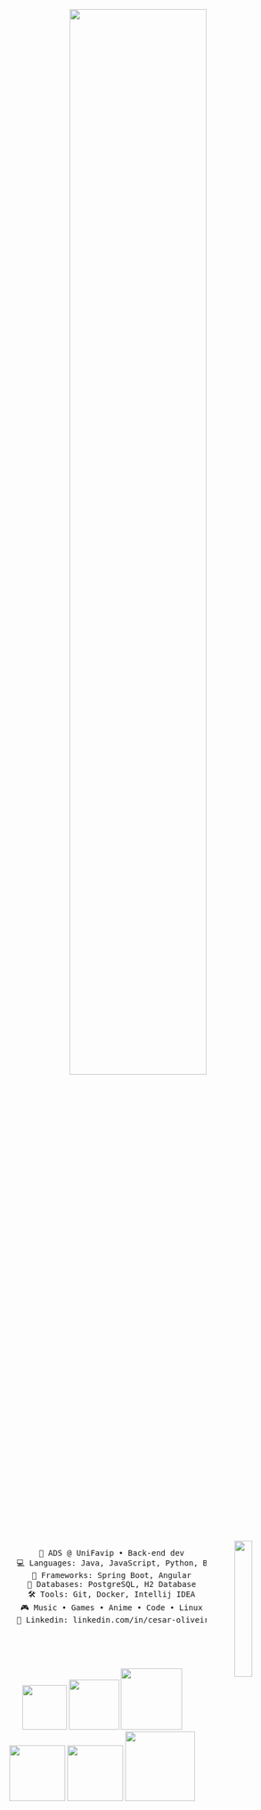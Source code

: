 <div align="center">

<img src="https://readme-typing-svg.demolab.com?font=Inconsolata&weight=500&size=50&duration=3000&pause=300&color=50C878&center=true&vCenter=true&multiline=true&repeat=false&random=false&width=1300&height=140&lines=Hello,+friend;I'm+César%2C+a+tech+rat+and+Evangelion+fan+水" width="70%" />
<br><br>
<img src="https://i.pinimg.com/736x/a7/45/57/a745576237927c63fa61f06071054b9b.jpg" width="25%" align="right" />
<pre>
    💼 ADS @ UniFavip • Back-end dev
    💻 Languages: Java, JavaScript, Python, Bash
    📖 Frameworks: Spring Boot, Angular
    💾 Databases: PostgreSQL, H2 Database
    🛠️ Tools: Git, Docker, Intellij IDEA
    🎮 Music • Games • Anime • Code • Linux
    💼 Linkedin: linkedin.com/in/cesar-oliveira-costa/   
</pre>

<br><br><br>
<div align=center>
    <img src="https://img.shields.io/badge/Java-ED8B00?style=flat&logo=openjdk&logoColor=white" width=80px>
    <img src="https://img.shields.io/badge/Spring-6DB33F?style=flat&logo=spring&logoColor=white" width=90px>
    <img src="https://img.shields.io/badge/JavaScript-F7DF1E?style=flat&logo=javascript&logoColor=black" width=110px>
    <img src="https://img.shields.io/badge/Angular-0F0F11?style=flat&logo=angular&logoColor=white" width=100px>
    <img src="https://img.shields.io/badge/python-3670A0?style=for-the-badge&logo=python&logoColor=ffdd54" width=100px>
    <img src="https://img.shields.io/badge/PostgreSQL-4169E1?style=flat&logo=postgresql&logoColor=white" width=125px>
</div>
</div>


